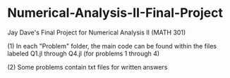 # Numerical-Analysis-II-Final-Project
Jay Dave's Final Project for Numerical Analysis II (MATH 301)

  (1) In each "Problem" folder, the main code can be found within the files labeled Q1.jl through Q4.jl (for problems 1 through 4)

  (2) Some problems contain txt files for written answers
